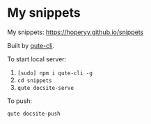 # My snippets

My snippets: https://hoperyy.github.io/snippets

Built by [qute-cli](https://github.com/hoperyy/qute-cli).

To start local server:

1. `[sudo] npm i qute-cli -g`
2. `cd snippets`
3. `qute docsite-serve`

To push:

```bash
qute docsite-push
```